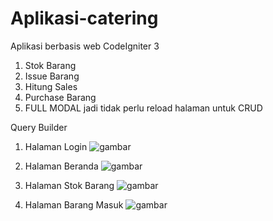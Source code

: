 # Aplikasi-catering
Aplikasi berbasis web CodeIgniter 3
1. Stok Barang
2. Issue Barang
3. Hitung Sales
4. Purchase Barang
5. FULL MODAL jadi tidak perlu reload halaman untuk CRUD

Query Builder

1. Halaman Login
![gambar](https://user-images.githubusercontent.com/32360091/113983251-48391800-987c-11eb-81ea-b614d38bbcda.png)


2. Halaman Beranda
![gambar](https://user-images.githubusercontent.com/32360091/113983372-699a0400-987c-11eb-9dd8-453949669e7c.png)

3. Halaman Stok Barang
![gambar](https://user-images.githubusercontent.com/32360091/113983494-8c2c1d00-987c-11eb-8172-a5debbbe6288.png)

4. Halaman Barang Masuk
![gambar](https://user-images.githubusercontent.com/32360091/113983571-a1a14700-987c-11eb-84ca-8d2e4af8e35c.png)


